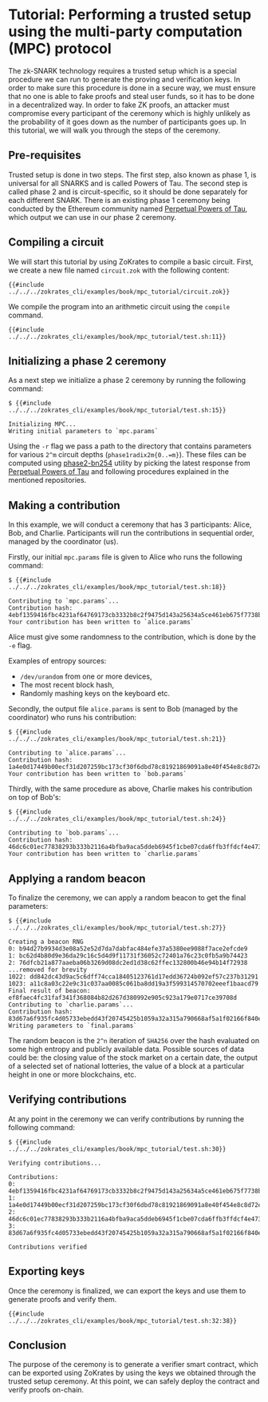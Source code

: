 # Tutorial: Performing a trusted setup using the multi-party computation (MPC) protocol

The zk-SNARK technology requires a trusted setup which is a special procedure we can run to generate the proving and verification keys.
In order to make sure this procedure is done in a secure way, we must ensure that no one is able to fake proofs and steal user funds, so it has to be done
in a decentralized way. In order to fake ZK proofs, an attacker must compromise every participant of the ceremony which is highly unlikely as the probability of it goes down as the number of participants goes up.
In this tutorial, we will walk you through the steps of the ceremony.

## Pre-requisites

Trusted setup is done in two steps. The first step, also known as phase 1, is universal for all SNARKS and is called Powers of Tau. The second step is called phase 2 and is circuit-specific, so it should
be done separately for each different SNARK. There is an existing phase 1 ceremony being conducted by the Ethereum community named [Perpetual Powers of Tau](https://github.com/weijiekoh/perpetualpowersoftau), which output we can use in our phase 2 ceremony.

## Compiling a circuit

We will start this tutorial by using ZoKrates to compile a basic circuit.
First, we create a new file named `circuit.zok` with the following content:

```zokrates
{{#include ../../../zokrates_cli/examples/book/mpc_tutorial/circuit.zok}}
```

We compile the program into an arithmetic circuit using the `compile` command.

```
{{#include ../../../zokrates_cli/examples/book/mpc_tutorial/test.sh:11}}
```

## Initializing a phase 2 ceremony

As a next step we initialize a phase 2 ceremony by running the following command:

```
$ {{#include ../../../zokrates_cli/examples/book/mpc_tutorial/test.sh:15}}

Initializing MPC...
Writing initial parameters to `mpc.params`
```

Using the `-r` flag we pass a path to the directory that contains parameters for various `2^m` circuit depths (`phase1radix2m{0..=m}`).
These files can be computed using [phase2-bn254](https://github.com/kobigurk/phase2-bn254) utility by picking the latest response from [Perpetual Powers of Tau](https://github.com/weijiekoh/perpetualpowersoftau) and following procedures explained in the mentioned repositories.

## Making a contribution

In this example, we will conduct a ceremony that has 3 participants: Alice, Bob, and Charlie.
Participants will run the contributions in sequential order, managed by the coordinator (us).

Firstly, our initial `mpc.params` file is given to Alice who runs the following command:

```
$ {{#include ../../../zokrates_cli/examples/book/mpc_tutorial/test.sh:18}}

Contributing to `mpc.params`...
Contribution hash: 4ebf1359416fbc4231af64769173cb3332b8c2f9475d143a25634a5ce461eb675f7738b16478a0207ec9d3659170bca6154b31dfd307b78eca0c025f59c5a7fb
Your contribution has been written to `alice.params`
```

Alice must give some randomness to the contribution, which is done by the `-e` flag.

Examples of entropy sources:
* `/dev/urandom` from one or more devices,
* The most recent block hash,
* Randomly mashing keys on the keyboard etc.

Secondly, the output file `alice.params` is sent to Bob (managed by the coordinator) who runs his contribution:

```
$ {{#include ../../../zokrates_cli/examples/book/mpc_tutorial/test.sh:21}}

Contributing to `alice.params`...
Contribution hash: 1a4e0d17449b00ecf31d207259bc173cf30f6dbd78c81921869091a8e40f454e8c8d72e8395bf044cd777842b6ab1d889e24cf7f7d88b4732190fb0c730fb6fc
Your contribution has been written to `bob.params`
```

Thirdly, with the same procedure as above, Charlie makes his contribution on top of Bob's:

```
$ {{#include ../../../zokrates_cli/examples/book/mpc_tutorial/test.sh:24}}

Contributing to `bob.params`...
Contribution hash: 46dc6c01ec77838293b333b2116a4bfba9aca5ddeb6945f1cbe07cda6ffb3ffdcf4e473662fe2339166d5b87db392ca6d2e87e3692cc8f0ee618298fc3f7caf1
Your contribution has been written to `charlie.params`
```

## Applying a random beacon

To finalize the ceremony, we can apply a random beacon to get the final parameters:

```
$ {{#include ../../../zokrates_cli/examples/book/mpc_tutorial/test.sh:27}}

Creating a beacon RNG
0: b94d27b9934d3e08a52e52d7da7dabfac484efe37a5380ee9088f7ace2efcde9
1: bc62d4b80d9e36da29c16c5d4d9f11731f36052c72401a76c23c0fb5a9b74423
2: 76dfcb21a877aaeba06b3269d08dc2ed1d38c62ffec132800b46e94b14f72938
...removed for brevity
1022: dd842dc43d9ac5c6dff74cca18405123761d17edd36724b092ef57c237b31291
1023: a11c8a03c22e9c31c037aa0085c061ba8dd19a3f599314570702eeef1baacd79
Final result of beacon: ef8faec4fc31faf341f368084b82d267d380992e905c923a179e0717ce39708d
Contributing to `charlie.params`...
Contribution hash: 83d67a6f935fc4d05733ebedd43f20745425b1059a32a315a790668af5a1f02166f840e2e6a5d441385931635b86df09a00f352e2ad2a88bede078862134b889
Writing parameters to `final.params`
```

The random beacon is the `2^n` iteration of `SHA256` over the hash evaluated on
some high entropy and publicly available data. Possible sources of data could be: the
closing value of the stock market on a certain date, the output of a selected set of national lotteries, the
value of a block at a particular height in one or more blockchains, etc.

## Verifying contributions

At any point in the ceremony we can verify contributions by running the following command:

```
$ {{#include ../../../zokrates_cli/examples/book/mpc_tutorial/test.sh:30}}

Verifying contributions...

Contributions:
0: 4ebf1359416fbc4231af64769173cb3332b8c2f9475d143a25634a5ce461eb675f7738b16478a0207ec9d3659170bca6154b31dfd307b78eca0c025f59c5a7fb
1: 1a4e0d17449b00ecf31d207259bc173cf30f6dbd78c81921869091a8e40f454e8c8d72e8395bf044cd777842b6ab1d889e24cf7f7d88b4732190fb0c730fb6fc
2: 46dc6c01ec77838293b333b2116a4bfba9aca5ddeb6945f1cbe07cda6ffb3ffdcf4e473662fe2339166d5b87db392ca6d2e87e3692cc8f0ee618298fc3f7caf1
3: 83d67a6f935fc4d05733ebedd43f20745425b1059a32a315a790668af5a1f02166f840e2e6a5d441385931635b86df09a00f352e2ad2a88bede078862134b889

Contributions verified
```

## Exporting keys

Once the ceremony is finalized, we can export the keys and use them to generate proofs and verify them.

```
{{#include ../../../zokrates_cli/examples/book/mpc_tutorial/test.sh:32:38}}
```

## Conclusion

The purpose of the ceremony is to generate a verifier smart contract, which can be exported using ZoKrates by using the keys we obtained through the trusted setup ceremony. At this point, we can safely deploy the contract and verify proofs on-chain.